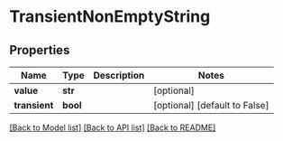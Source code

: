 # TransientNonEmptyString

## Properties
Name | Type | Description | Notes
------------ | ------------- | ------------- | -------------
**value** | **str** |  | [optional] 
**transient** | **bool** |  | [optional] [default to False]

[[Back to Model list]](../README.md#documentation-for-models) [[Back to API list]](../README.md#documentation-for-api-endpoints) [[Back to README]](../README.md)


